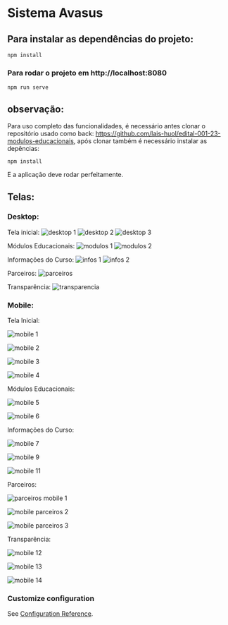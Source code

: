 # Sistema Avasus

## Para instalar as dependências do projeto:
```
npm install
```

### Para rodar o projeto em http://localhost:8080
```
npm run serve
```
## observação:
Para uso completo das funcionalidades, é necessário antes clonar o repositório usado como back: https://github.com/lais-huol/edital-001-23-modulos-educacionais, após clonar também é necessário instalar as depências:
```
npm install
```
E a aplicação deve rodar perfeitamente.

## Telas:


### Desktop:
Tela inicial:
![desktop 1](https://user-images.githubusercontent.com/70917640/211425876-02011d9b-5078-487d-bf57-bd2e3e50c4be.png)
![desktop 2](https://user-images.githubusercontent.com/70917640/211425878-a4f5cba0-d522-4406-a4c3-0161349bb284.png)
![desktop 3](https://user-images.githubusercontent.com/70917640/211425882-4c7b3cdf-2d71-41cc-a185-4110a411510d.png)

Módulos Educacionais:
![modulos 1](https://user-images.githubusercontent.com/70917640/211425901-5919d1a9-dbe6-405f-81af-31ad33bd018a.png)
![modulos 2](https://user-images.githubusercontent.com/70917640/211425904-9eada2d9-6b28-48fa-af6f-0d97cea88d71.png)

Informações do Curso:
![infos 1](https://user-images.githubusercontent.com/70917640/211425883-c8d8c34d-858b-43bf-9356-df52f3eccd46.png)
![infos 2](https://user-images.githubusercontent.com/70917640/211425885-e1c445d5-55c9-447f-881f-2b22b938dc8a.png)

Parceiros:
![parceiros](https://user-images.githubusercontent.com/70917640/211425907-134cdd3c-5381-44a3-8d33-284a48ebf795.png)

Transparência:
![transparencia](https://user-images.githubusercontent.com/70917640/211425911-4db4c2c1-d2cf-463d-9f6b-3c9fdc9ae68a.png)

### Mobile:
Tela Inicial:

![mobile 1](https://user-images.githubusercontent.com/70917640/211425889-9c3f67f9-b94e-4f90-938e-be3d5ae301f1.png)

![mobile 2](https://user-images.githubusercontent.com/70917640/211425891-154f5651-aea8-4614-8ef3-7196e313af55.png)

![mobile 3](https://user-images.githubusercontent.com/70917640/211425892-074084fe-ce03-46d5-939b-0c02900d0390.png)

![mobile 4](https://user-images.githubusercontent.com/70917640/211425894-a4201421-c34b-4430-a99c-9d5bb0c6fa48.png)


Módulos Educacionais:

![mobile 5](https://user-images.githubusercontent.com/70917640/211425896-8d57c446-408c-4a6d-b7e0-02c7d94c23b3.png)

![mobile 6](https://user-images.githubusercontent.com/70917640/211425898-c71c58d0-0e79-4865-a9a8-b91c986ac787.png)


Informações do Curso:

![mobile 7](https://user-images.githubusercontent.com/70917640/211425914-a6da5367-fefe-41c6-aad4-26296d6e4c1d.png)

![mobile 9](https://user-images.githubusercontent.com/70917640/211425915-b5c3bfc4-5d9b-4e03-b3aa-3726f710fe09.png)

![mobile 11](https://user-images.githubusercontent.com/70917640/211425917-fee9af68-5d53-442b-a23e-6173b89e2cb2.png)


Parceiros:

![parceiros mobile 1](https://user-images.githubusercontent.com/70917640/211427000-2c4558df-3aef-47cf-9192-d824b7575fb5.png)

![mobile parceiros 2](https://user-images.githubusercontent.com/70917640/211426994-7d47567e-1181-4b65-b2db-791593006d7e.png)

![mobile parceiros 3](https://user-images.githubusercontent.com/70917640/211426997-01c37e57-30b2-4c5a-978e-384de4ed2b06.png)


Transparência:

![mobile 12](https://user-images.githubusercontent.com/70917640/211425921-c199b145-69e6-409a-b7f0-427d08dabe13.png)

![mobile 13](https://user-images.githubusercontent.com/70917640/211425923-9d5981a4-81d6-48b1-ac69-00dc181c23c0.png)

![mobile 14](https://user-images.githubusercontent.com/70917640/211425926-19b84dbc-1513-422d-905a-477d68ee08fb.png)



### Customize configuration
See [Configuration Reference](https://cli.vuejs.org/config/).
